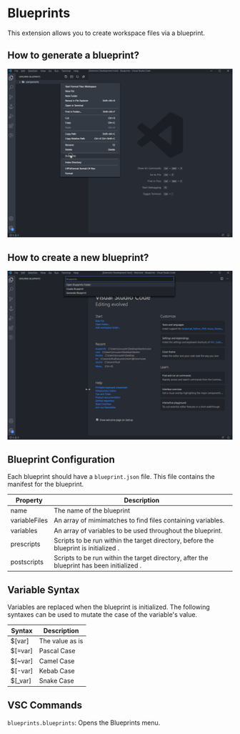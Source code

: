 # **Blueprints**

This extension allows you to create workspace files via a blueprint.

## How to generate a blueprint?

![Generating a blueprint](https://raw.githubusercontent.com/Neotro/vsce-blueprints/master/assets/generate-blueprint.gif)

## How to create a new blueprint?

![Creating a blueprint](https://github.com/Neotro/vsce-blueprints/blob/master/assets/create-blueprint.gif?raw=true)

## Blueprint Configuration

Each blueprint should have a `blueprint.json` file. This file contains the manifest for the blueprint.

| Property | Description |
|--|--|
| name | The name of the blueprint |
| variableFiles | An array of mimimatches to find files containing variables. |
| variables | An array of variables to be used throughout the blueprint. |
| prescripts | Scripts to be run within the target directory, before the blueprint is initialized . |
| postscripts | Scripts to be run within the target directory, after the blueprint has been initialized . |

## Variable Syntax

Variables are replaced when the blueprint is initialized. The following syntaxes can be used to mutate the case of the variable's value.

| Syntax | Description |
|--|--|
| $[var] | The value as is |
| $[=var] | Pascal Case |
| $[~var] | Camel Case |
| $[-var] | Kebab Case |
| $[_var] | Snake Case |

## VSC Commands

`blueprints.blueprints`: Opens the Blueprints menu.